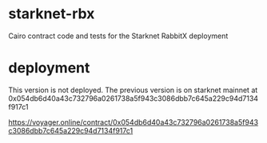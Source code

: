 # starknet-rbx

Cairo contract code and tests for the Starknet RabbitX deployment

# deployment

This version is not deployed. The previous version is on starknet mainnet at 0x054db6d40a43c732796a0261738a5f943c3086dbb7c645a229c94d7134f917c1

https://voyager.online/contract/0x054db6d40a43c732796a0261738a5f943c3086dbb7c645a229c94d7134f917c1
